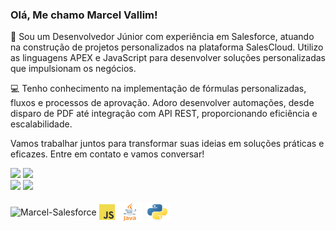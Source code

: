 ### Olá, Me chamo Marcel Vallim!


🚀 Sou um Desenvolvedor Júnior com experiência em Salesforce, atuando na construção de projetos personalizados na plataforma SalesCloud. Utilizo as linguagens APEX e JavaScript para desenvolver soluções personalizadas que impulsionam os negócios.

💻 Tenho conhecimento na implementação de fórmulas personalizadas, fluxos e processos de aprovação. Adoro desenvolver automações, desde disparo de PDF até integração com API REST, proporcionando eficiência e escalabilidade.

Vamos trabalhar juntos para transformar suas ideias em soluções práticas e eficazes. Entre em contato e vamos conversar!


<div>
<img width="56%" src="https://github-readme-stats.vercel.app/api?username=MarcelVallim&show_icons=true&theme=white"/>
<img width="42.5%" src="https://github-readme-stats.vercel.app/api/top-langs/?username=MarcelVallim&layout=compact&theme=white"/>



                 
</div>
<div> 
  <a href="mailto:marcelvallim1810@gmail.com"><img src="https://img.shields.io/badge/-Gmail-%23333?style=for-the-badge&logo=gmail&logoColor=white" target="_blank"></a>
  <a href="https://www.linkedin.com/in/marcel-vallim-224310250" target="_blank"><img src="https://img.shields.io/badge/-LinkedIn-%230077B5?style=for-the-badge&logo=linkedin&logoColor=white" target="_blank"></a> 
  
</div>

<div style="display: inline_block"><br>
     <img align="center" alt="Marcel-Salesforce" height="30" width="40" src="https://cdn.jsdelivr.net/gh/devicons/devicon/icons/salesforce/salesforce-original.svg" />
    <img align="center" alt="Marcel-JS" height="25" width="25" src="https://raw.githubusercontent.com/github/explore/80688e429a7d4ef2fca1e82350fe8e3517d3494d/topics/javascript/javascript.png">
    <img align="center" alt="Marcel-Java" height="30" width="40" src="https://raw.githubusercontent.com/github/explore/5b3600551e122a3277c2c5368af2ad5725ffa9a1/topics/java/java.png">
    <img align="center" alt="Marcel-Pyhton" height="30" width="40" src="https://raw.githubusercontent.com/devicons/devicon/master/icons/python/python-original.svg"
</div>
